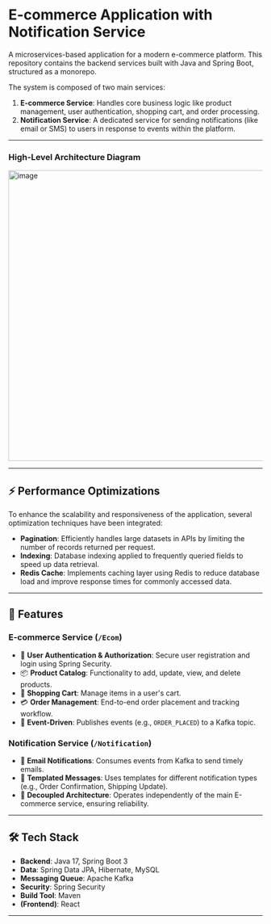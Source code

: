 # E-commerce Application with Notification Service


A microservices-based application for a modern e-commerce platform. This repository contains the backend services built with Java and Spring Boot, structured as a monorepo.

The system is composed of two main services:
1.  **E-commerce Service**: Handles core business logic like product management, user authentication, shopping cart, and order processing.
2.  **Notification Service**: A dedicated service for sending notifications (like email or SMS) to users in response to events within the platform.

---
### High-Level Architecture Diagram

<img width="1322" height="576" alt="image" src="https://github.com/user-attachments/assets/e8fb3a8a-1c71-4b4d-8d6c-5bd7e2c497d1" />

---

## ⚡ Performance Optimizations

To enhance the scalability and responsiveness of the application, several optimization techniques have been integrated:

- **Pagination**: Efficiently handles large datasets in APIs by limiting the number of records returned per request.
- **Indexing**: Database indexing applied to frequently queried fields to speed up data retrieval.
- **Redis Cache**: Implements caching layer using Redis to reduce database load and improve response times for commonly accessed data.

---


## 🚀 Features

### E-commerce Service (`/Ecom`)
* 👤 **User Authentication & Authorization**: Secure user registration and login using Spring Security.
* 📦 **Product Catalog**: Functionality to add, update, view, and delete products.
* 🛒 **Shopping Cart**: Manage items in a user's cart.
* 💳 **Order Management**: End-to-end order placement and tracking workflow.
* 📢 **Event-Driven**: Publishes events (e.g., `ORDER_PLACED`) to a Kafka topic.

### Notification Service (`/Notification`)
* 📧 **Email Notifications**: Consumes events from Kafka to send timely emails.
* 📄 **Templated Messages**: Uses templates for different notification types (e.g., Order Confirmation, Shipping Update).
* 🔄 **Decoupled Architecture**: Operates independently of the main E-commerce service, ensuring reliability.

---

## 🛠️ Tech Stack

* **Backend**: Java 17, Spring Boot 3
* **Data**: Spring Data JPA, Hibernate, MySQL
* **Messaging Queue**: Apache Kafka
* **Security**: Spring Security
* **Build Tool**: Maven
* **(Frontend)**: React 

---


